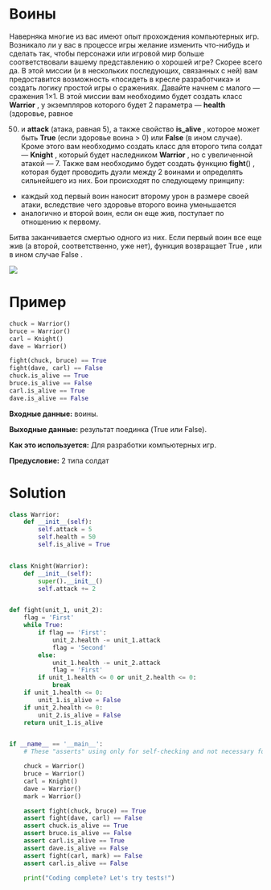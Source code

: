 # Воины

Наверняка многие из вас имеют опыт прохождения компьютерных игр. Возникало ли у вас в процессе игры желание изменить
что-нибудь и сделать так, чтобы персонажи или игровой мир больше соответствовали вашему представлению о хорошей игре?
Скорее всего да. В этой миссии (и в нескольких последующих, связанных с ней) вам предоставится возможность «посидеть в
кресле разработчика» и создать логику простой игры о сражениях. Давайте начнем с малого — сражения 1×1. В этой миссии
вам необходимо будет создать класс **Warrior** , у экземпляров которого будет 2 параметра — **health** (здоровье, равное

50) и
    **attack** (атака, равная 5), а также свойство **is_alive** , которое может быть **True** (если здоровье воина > 0)
    или **False** (в ином случае). Кроме этого вам необходимо создать класс для второго типа солдат — **Knight** ,
    который
    будет наследником
    **Warrior** , но с увеличенной атакой — 7. Также вам необходимо будет создать функцию **fight**() , которая будет
    проводить дуэли между 2 воинами и определять сильнейшего из них. Бои происходят по следующему принципу:

* каждый ход первый воин наносит второму урон в размере своей атаки, вследствие чего здоровье второго воина уменьшается
* аналогично и второй воин, если он еще жив, поступает по отношению к первому.

Битва заканчивается смертью одного из них. Если первый воин все еще жив (а второй, соответственно, уже нет), функция
возвращает True , или в ином случае False .

![](https://d17mnqrx9pmt3e.cloudfront.net/media/missions/media/4e0dd625813446a595c6f45e5033d355/warrior.png)

# Пример

```python
chuck = Warrior()
bruce = Warrior()
carl = Knight()
dave = Warrior()

fight(chuck, bruce) == True
fight(dave, carl) == False
chuck.is_alive == True
bruce.is_alive == False
carl.is_alive == True
dave.is_alive == False
```

**Входные данные:** воины.

**Выходные данные:** результат поединка (True или False).

**Как это используется:** Для разработки компьютерных игр.

**Предусловие:** 2 типа солдат

# Solution

```python
class Warrior:
    def __init__(self):
        self.attack = 5
        self.health = 50
        self.is_alive = True


class Knight(Warrior):
    def __init__(self):
        super().__init__()
        self.attack += 2


def fight(unit_1, unit_2):
    flag = 'First'
    while True:
        if flag == 'First':
            unit_2.health -= unit_1.attack
            flag = 'Second'
        else:
            unit_1.health -= unit_2.attack
            flag = 'First'
        if unit_1.health <= 0 or unit_2.health <= 0:
            break
    if unit_1.health <= 0:
        unit_1.is_alive = False
    if unit_2.health <= 0:
        unit_2.is_alive = False
    return unit_1.is_alive


if __name__ == '__main__':
    # These "asserts" using only for self-checking and not necessary for auto-testing

    chuck = Warrior()
    bruce = Warrior()
    carl = Knight()
    dave = Warrior()
    mark = Warrior()

    assert fight(chuck, bruce) == True
    assert fight(dave, carl) == False
    assert chuck.is_alive == True
    assert bruce.is_alive == False
    assert carl.is_alive == True
    assert dave.is_alive == False
    assert fight(carl, mark) == False
    assert carl.is_alive == False

    print("Coding complete? Let's try tests!")

```